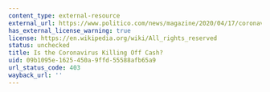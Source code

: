 ```yaml
---
content_type: external-resource
external_url: https://www.politico.com/news/magazine/2020/04/17/coronavirus-cash-economy-cashless-paper-money-business-190405?cid=apn
has_external_license_warning: true
license: https://en.wikipedia.org/wiki/All_rights_reserved
status: unchecked
title: Is the Coronavirus Killing Off Cash?
uid: 09b1095e-1625-450a-9ffd-55588afb65a9
url_status_code: 403
wayback_url: ''
---
```

